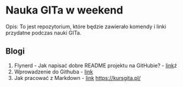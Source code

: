 # Nauka GITa w weekend
 
Opis: To jest repozytorium, które będzie zawierało komendy i linki przydatne podczas nauki GITa.
 
## Blogi
1. Flynerd - Jak napisać dobre README projektu na GitHubie? - [link](https://www.flynerd.pl/2018/06/jak-napisac-dobre-readme-projektu-na-githubie.html)ź
2. Wprowadzenie do Githuba - [link](https://github.com/skills/introduction-to-github)
3. Jak pracować z Markdown - [link](https://github.com/skills/communicate-using-markdown)
https://kursgita.pl/